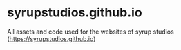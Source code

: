 # syrupstudios.github.io

All assets and code used for the websites of syrup studios (https://syrupstudios.github.io)
